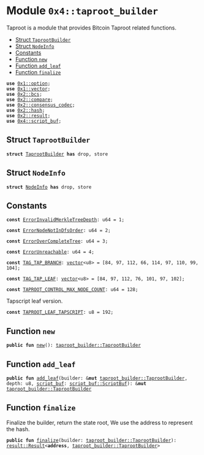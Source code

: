 
<a name="0x4_taproot_builder"></a>

# Module `0x4::taproot_builder`

Taproot is a module that provides Bitcoin Taproot related functions.


-  [Struct `TaprootBuilder`](#0x4_taproot_builder_TaprootBuilder)
-  [Struct `NodeInfo`](#0x4_taproot_builder_NodeInfo)
-  [Constants](#@Constants_0)
-  [Function `new`](#0x4_taproot_builder_new)
-  [Function `add_leaf`](#0x4_taproot_builder_add_leaf)
-  [Function `finalize`](#0x4_taproot_builder_finalize)


<pre><code><b>use</b> <a href="">0x1::option</a>;
<b>use</b> <a href="">0x1::vector</a>;
<b>use</b> <a href="">0x2::bcs</a>;
<b>use</b> <a href="">0x2::compare</a>;
<b>use</b> <a href="">0x2::consensus_codec</a>;
<b>use</b> <a href="">0x2::hash</a>;
<b>use</b> <a href="">0x2::result</a>;
<b>use</b> <a href="script_buf.md#0x4_script_buf">0x4::script_buf</a>;
</code></pre>



<a name="0x4_taproot_builder_TaprootBuilder"></a>

## Struct `TaprootBuilder`



<pre><code><b>struct</b> <a href="taproot_builder.md#0x4_taproot_builder_TaprootBuilder">TaprootBuilder</a> <b>has</b> drop, store
</code></pre>



<a name="0x4_taproot_builder_NodeInfo"></a>

## Struct `NodeInfo`



<pre><code><b>struct</b> <a href="taproot_builder.md#0x4_taproot_builder_NodeInfo">NodeInfo</a> <b>has</b> drop, store
</code></pre>



<a name="@Constants_0"></a>

## Constants


<a name="0x4_taproot_builder_ErrorInvalidMerkleTreeDepth"></a>



<pre><code><b>const</b> <a href="taproot_builder.md#0x4_taproot_builder_ErrorInvalidMerkleTreeDepth">ErrorInvalidMerkleTreeDepth</a>: u64 = 1;
</code></pre>



<a name="0x4_taproot_builder_ErrorNodeNotInDfsOrder"></a>



<pre><code><b>const</b> <a href="taproot_builder.md#0x4_taproot_builder_ErrorNodeNotInDfsOrder">ErrorNodeNotInDfsOrder</a>: u64 = 2;
</code></pre>



<a name="0x4_taproot_builder_ErrorOverCompleteTree"></a>



<pre><code><b>const</b> <a href="taproot_builder.md#0x4_taproot_builder_ErrorOverCompleteTree">ErrorOverCompleteTree</a>: u64 = 3;
</code></pre>



<a name="0x4_taproot_builder_ErrorUnreachable"></a>



<pre><code><b>const</b> <a href="taproot_builder.md#0x4_taproot_builder_ErrorUnreachable">ErrorUnreachable</a>: u64 = 4;
</code></pre>



<a name="0x4_taproot_builder_TAG_TAP_BRANCH"></a>



<pre><code><b>const</b> <a href="taproot_builder.md#0x4_taproot_builder_TAG_TAP_BRANCH">TAG_TAP_BRANCH</a>: <a href="">vector</a>&lt;u8&gt; = [84, 97, 112, 66, 114, 97, 110, 99, 104];
</code></pre>



<a name="0x4_taproot_builder_TAG_TAP_LEAF"></a>



<pre><code><b>const</b> <a href="taproot_builder.md#0x4_taproot_builder_TAG_TAP_LEAF">TAG_TAP_LEAF</a>: <a href="">vector</a>&lt;u8&gt; = [84, 97, 112, 76, 101, 97, 102];
</code></pre>



<a name="0x4_taproot_builder_TAPROOT_CONTROL_MAX_NODE_COUNT"></a>



<pre><code><b>const</b> <a href="taproot_builder.md#0x4_taproot_builder_TAPROOT_CONTROL_MAX_NODE_COUNT">TAPROOT_CONTROL_MAX_NODE_COUNT</a>: u64 = 128;
</code></pre>



<a name="0x4_taproot_builder_TAPROOT_LEAF_TAPSCRIPT"></a>

Tapscript leaf version.


<pre><code><b>const</b> <a href="taproot_builder.md#0x4_taproot_builder_TAPROOT_LEAF_TAPSCRIPT">TAPROOT_LEAF_TAPSCRIPT</a>: u8 = 192;
</code></pre>



<a name="0x4_taproot_builder_new"></a>

## Function `new`



<pre><code><b>public</b> <b>fun</b> <a href="taproot_builder.md#0x4_taproot_builder_new">new</a>(): <a href="taproot_builder.md#0x4_taproot_builder_TaprootBuilder">taproot_builder::TaprootBuilder</a>
</code></pre>



<a name="0x4_taproot_builder_add_leaf"></a>

## Function `add_leaf`



<pre><code><b>public</b> <b>fun</b> <a href="taproot_builder.md#0x4_taproot_builder_add_leaf">add_leaf</a>(builder: &<b>mut</b> <a href="taproot_builder.md#0x4_taproot_builder_TaprootBuilder">taproot_builder::TaprootBuilder</a>, depth: u8, <a href="script_buf.md#0x4_script_buf">script_buf</a>: <a href="script_buf.md#0x4_script_buf_ScriptBuf">script_buf::ScriptBuf</a>): &<b>mut</b> <a href="taproot_builder.md#0x4_taproot_builder_TaprootBuilder">taproot_builder::TaprootBuilder</a>
</code></pre>



<a name="0x4_taproot_builder_finalize"></a>

## Function `finalize`

Finalize the builder, return the state root,
We use the address to represent the hash.


<pre><code><b>public</b> <b>fun</b> <a href="taproot_builder.md#0x4_taproot_builder_finalize">finalize</a>(builder: <a href="taproot_builder.md#0x4_taproot_builder_TaprootBuilder">taproot_builder::TaprootBuilder</a>): <a href="_Result">result::Result</a>&lt;<b>address</b>, <a href="taproot_builder.md#0x4_taproot_builder_TaprootBuilder">taproot_builder::TaprootBuilder</a>&gt;
</code></pre>
